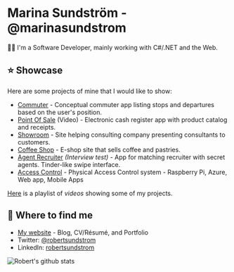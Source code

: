 # Marina Sundström - @marinasundstrom

👩‍🦰 I'm a Software Developer, mainly working with C#/.NET and the Web.

## ⭐ Showcase
Here are some projects of mine that I would like to show:

* [Commuter](https://github.com/robertsundstrom/commuter) - Conceptual commuter app listing stops and departures based on the user's position.
* [Point Of Sale](https://youtu.be/wDP1ShXDgY8) (Video) - Electronic cash register app with product catalog and receipts.
* [Showroom](https://github.com/robertsundstrom/showroom) -  Site helping consulting company presenting consultants to customers.
* [Coffee Shop](https://github.com/robertsundstrom/coffee-shop) - E-shop site that sells coffee and pastries.
* [Agent Recruiter](https://github.com/robertsundstrom/agent-recruiter) *(Interview test)* - App for matching recruiter with secret agents. Tinder-like swipe interface. 
* [Access Control](https://github.com/robertsundstrom/AccessControl) - Physical Access Control system - Raspberry Pi, Azure, Web app, Mobile Apps 


[Here](https://www.youtube.com/playlist?list=PLLBU--06ftFqPiAwkg3VKa2fIEhNu7J4L) is a playlist of *videos* showing some of my projects. 

## 🔗 Where to find me
- [My website](https://www.robertsundstrom.com/) - Blog, CV/Résumé, and Portfolio
- Twitter: [@robertsundstrom](https://twitter.com/robertsundstrom)
- LinkedIn: [robertsundstrom](https://www.linkedin.com/in/robertsundstrom/)

![Robert's github stats](https://github-readme-stats.vercel.app/api/?username=robertsundstrom&show_icons=true&title_color=fff&icon_color=79ff97&text_color=9f9f9f&bg_color=151515)

